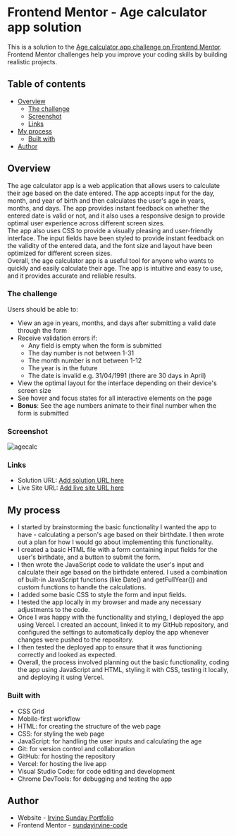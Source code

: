 # Frontend Mentor - Age calculator app solution

This is a solution to the [Age calculator app challenge on Frontend Mentor](https://www.frontendmentor.io/challenges/age-calculator-app-dF9DFFpj-Q). Frontend Mentor challenges help you improve your coding skills by building realistic projects. 

## Table of contents

- [Overview](#overview)
  - [The challenge](#the-challenge)
  - [Screenshot](#screenshot)
  - [Links](#links)
- [My process](#my-process)
  - [Built with](#built-with)
- [Author](#author)

## Overview
The age calculator app is a web application that allows users to calculate their age based on the date entered. The app accepts input for the day, month, and year of birth and then calculates the user's age in years, months, and days. The app provides instant feedback on whether the entered date is valid or not, and it also uses a responsive design to provide optimal user experience across different screen sizes.  
The app also uses CSS to provide a visually pleasing and user-friendly interface. The input fields have been styled to provide instant feedback on the validity of the entered data, and the font size and layout have been optimized for different screen sizes.  
Overall, the age calculator app is a useful tool for anyone who wants to quickly and easily calculate their age. The app is intuitive and easy to use, and it provides accurate and reliable results.  

### The challenge

Users should be able to:

- View an age in years, months, and days after submitting a valid date through the form
- Receive validation errors if:
  - Any field is empty when the form is submitted
  - The day number is not between 1-31
  - The month number is not between 1-12
  - The year is in the future
  - The date is invalid e.g. 31/04/1991 (there are 30 days in April)
- View the optimal layout for the interface depending on their device's screen size
- See hover and focus states for all interactive elements on the page
- **Bonus**: See the age numbers animate to their final number when the form is submitted

### Screenshot

![agecalc](https://user-images.githubusercontent.com/86722164/235959656-5378f510-8dff-4c54-a1d1-e93571d3fb47.PNG)



### Links

- Solution URL: [Add solution URL here](https://your-solution-url.com)
- Live Site URL: [Add live site URL here](https://your-live-site-url.com)

## My process
- I started by brainstorming the basic functionality I wanted the app to have - calculating a person's age based on their birthdate. I then wrote out a plan for how I would go about implementing this functionality.  
- I created a basic HTML file with a form containing input fields for the user's birthdate, and a button to submit the form.  
- I then wrote the JavaScript code to validate the user's input and calculate their age based on the birthdate entered. I used a combination of built-in JavaScript functions (like Date() and getFullYear()) and custom functions to handle the calculations.  
- I added some basic CSS to style the form and input fields.  
- I tested the app locally in my browser and made any necessary adjustments to the code.  
- Once I was happy with the functionality and styling, I deployed the app using Vercel. I created an account,  linked it to my GitHub repository, and configured the settings to automatically deploy the app whenever changes were pushed to the repository.  
- I then tested the deployed app to ensure that it was functioning correctly and looked as expected.  
- Overall, the process involved planning out the basic functionality, coding the app using JavaScript and      HTML, styling it with CSS, testing it locally, and deploying it using Vercel.  

### Built with
- CSS Grid
- Mobile-first workflow
- HTML: for creating the structure of the web page
- CSS: for styling the web page
- JavaScript: for handling the user inputs and calculating the age
- Git: for version control and collaboration
- GitHub: for hosting the repository
- Vercel: for hosting the live app
- Visual Studio Code: for code editing and development
- Chrome DevTools: for debugging and testing the app

## Author

- Website - [Irvine Sunday Portfolio](https://www.your-site.com)
- Frontend Mentor - [sundayirvine-code](https://www.frontendmentor.io/profile/sundayirvine-code)
